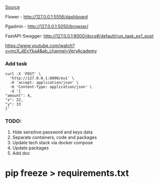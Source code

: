 [Source](https://github.com/veryacademy/YT_FastAPI_Celery_Redis_Flower_Introduction)

Flower - http://127.0.0.1:5556/dashboard

Pgadmin - http://127.0.0.1:5050/browser/

FastAPI-Swagger: http://127.0.0.1:8000/docs#/default/run_task_ex1_post

https://www.youtube.com/watch?v=mcX_4EvYka4&ab_channel=VeryAcademy

### Add task

```curl
curl -X 'POST' \
  'http://127.0.0.1:8000/ex1' \
  -H 'accept: application/json' \
  -H 'Content-Type: application/json' \
  -d '{
"amount": 4,
"x": 22,
"y": 33
}'
```


### TODO:
1) Hide sensitive password and keys data
2) Separate containers, code and packages
3) Update tech stack via docker compose
4) Update packages
5) Add doc

# pip freeze > requirements.txt